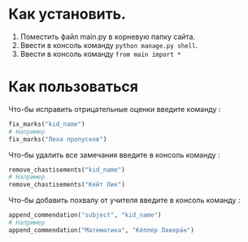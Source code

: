 # Как установить.

1. Поместить файл main.py в корневую папку сайта.
2. Ввести в консоль команду `python manage.py shell`.
3. Ввести в консоль команду `from main import *`

# Как пользоваться

Что-бы исправить отрицательные оценки введите команду :
```python
fix_marks("kid_name")
# Например
fix_marks("Леха пропусков")
```
Что-бы удалить все замечания введите в консоль команду :
```python
remove_chastisements("kid_name")
# Например
remove_chastisements("Кейт Лик")
```
Что-бы добавить похвалу от учителя введите в консоль команду :
```python
append_commendation("subject", "kid_name")
# Например
append_commendation("Математика", "Ке́плер Лавера́н")
```